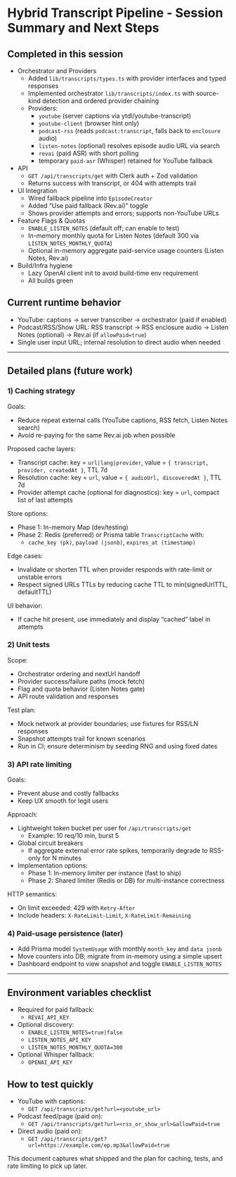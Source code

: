 # Hybrid Transcript Pipeline - Session Summary and Next Steps

## Completed in this session

- Orchestrator and Providers
  - Added `lib/transcripts/types.ts` with provider interfaces and typed responses
  - Implemented orchestrator `lib/transcripts/index.ts` with source-kind detection and ordered provider chaining
  - Providers:
    - `youtube` (server captions via ytdl/youtube-transcript)
    - `youtube-client` (browser hint only)
    - `podcast-rss` (reads `podcast:transcript`, falls back to `enclosure` audio)
    - `listen-notes` (optional) resolves episode audio URL via search
    - `revai` (paid ASR) with short polling
    - temporary `paid-asr` (Whisper) retained for YouTube fallback
- API
  - `GET /api/transcripts/get` with Clerk auth + Zod validation
  - Returns success with transcript, or 404 with attempts trail
- UI Integration
  - Wired fallback pipeline into `EpisodeCreator`
  - Added “Use paid fallback (Rev.ai)” toggle
  - Shows provider attempts and errors; supports non-YouTube URLs
- Feature Flags & Quotas
  - `ENABLE_LISTEN_NOTES` (default off; can enable to test)
  - In-memory monthly quota for Listen Notes (default 300 via `LISTEN_NOTES_MONTHLY_QUOTA`)
  - Optional in-memory aggregate paid-service usage counters (Listen Notes, Rev.ai)
- Build/Infra hygiene
  - Lazy OpenAI client init to avoid build-time env requirement
  - All builds green

## Current runtime behavior

- YouTube: captions → server transcriber → orchestrator (paid if enabled)
- Podcast/RSS/Show URL: RSS transcript → RSS enclosure audio → Listen Notes (optional) → Rev.ai (if `allowPaid=true`)
- Single user input URL; internal resolution to direct audio when needed

---

## Detailed plans (future work)

### 1) Caching strategy

Goals:
- Reduce repeat external calls (YouTube captions, RSS fetch, Listen Notes search)
- Avoid re-paying for the same Rev.ai job when possible

Proposed cache layers:
- Transcript cache: key = `url|lang|provider`, value = `{ transcript, provider, createdAt }`, TTL 7d
- Resolution cache: key = `url`, value = `{ audioUrl, discoveredAt }`, TTL 7d
- Provider attempt cache (optional for diagnostics): key = `url`, compact list of last attempts

Store options:
- Phase 1: In-memory Map (dev/testing)
- Phase 2: Redis (preferred) or Prisma table `TranscriptCache` with:
  - `cache_key (pk)`, `payload (jsonb)`, `expires_at (timestamp)`

Edge cases:
- Invalidate or shorten TTL when provider responds with rate-limit or unstable errors
- Respect signed URLs TTLs by reducing cache TTL to min(signedUrlTTL, defaultTTL)

UI behavior:
- If cache hit present, use immediately and display “cached” label in attempts

### 2) Unit tests

Scope:
- Orchestrator ordering and nextUrl handoff
- Provider success/failure paths (mock fetch)
- Flag and quota behavior (Listen Notes gate)
- API route validation and responses

Test plan:
- Mock network at provider boundaries; use fixtures for RSS/LN responses
- Snapshot attempts trail for known scenarios
- Run in CI; ensure determinism by seeding RNG and using fixed dates

### 3) API rate limiting

Goals:
- Prevent abuse and costly fallbacks
- Keep UX smooth for legit users

Approach:
- Lightweight token bucket per user for `/api/transcripts/get`
  - Example: 10 req/10 min, burst 5
- Global circuit breakers
  - If aggregate external error rate spikes, temporarily degrade to RSS-only for N minutes
- Implementation options:
  - Phase 1: In-memory limiter per instance (fast to ship)
  - Phase 2: Shared limiter (Redis or DB) for multi-instance correctness

HTTP semantics:
- On limit exceeded: 429 with `Retry-After`
- Include headers: `X-RateLimit-Limit`, `X-RateLimit-Remaining`

### 4) Paid-usage persistence (later)

- Add Prisma model `SystemUsage` with monthly `month_key` and `data jsonb`
- Move counters into DB; migrate from in-memory using a simple upsert
- Dashboard endpoint to view snapshot and toggle `ENABLE_LISTEN_NOTES`

---

## Environment variables checklist

- Required for paid fallback:
  - `REVAI_API_KEY`
- Optional discovery:
  - `ENABLE_LISTEN_NOTES=true|false`
  - `LISTEN_NOTES_API_KEY`
  - `LISTEN_NOTES_MONTHLY_QUOTA=300`
- Optional Whisper fallback:
  - `OPENAI_API_KEY`

## How to test quickly

- YouTube with captions:
  - `GET /api/transcripts/get?url=<youtube_url>`
- Podcast feed/page (paid on):
  - `GET /api/transcripts/get?url=<rss_or_show_url>&allowPaid=true`
- Direct audio (paid on):
  - `GET /api/transcripts/get?url=https://example.com/ep.mp3&allowPaid=true`

This document captures what shipped and the plan for caching, tests, and rate limiting to pick up later.